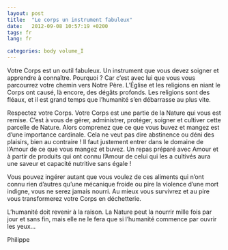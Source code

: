 ```yaml
---
layout: post
title:  "Le corps un instrument fabuleux"
date:   2012-09-08 10:57:19 +0200
tags: fr
lang: fr

categories: body volume_I
---
```

Votre Corps est un outil fabuleux. Un instrument que vous devez soigner et apprendre à connaître. Pourquoi ? Car c’est avec lui que vous vous parcourrez votre chemin vers Notre Père. L’Église et les religions en niant le Corps ont causé, là encore, des dégâts profonds. Les religions sont des fléaux, et il est grand temps que l’humanité s’en débarrasse au plus vite.

Respectez votre Corps. Votre Corps est une partie de la Nature qui vous est remise. C’est à vous de gérer, administrer, protéger, soigner et cultiver cette parcelle de Nature. Alors comprenez que ce que vous buvez et mangez est d’une importance cardinale. Cela ne veut pas dire abstinence ou déni des plaisirs, bien au contraire ! Il faut justement entrer dans le domaine de l’Amour de ce que vous mangez et buvez. Un repas préparé avec Amour et à partir de produits qui ont connu l’Amour de celui qui les a cultivés aura une saveur et capacité nutritive sans égale !

Vous pouvez ingérer autant que vous voulez de ces aliments qui n’ont connu rien d’autres qu’une mécanique froide ou pire la violence d’une mort indigne, vous ne serez jamais nourri. Au mieux vous survivrez et au pire vous transformerez votre Corps en déchetterie.

L’humanité doit revenir à la raison. La Nature peut la nourrir mille fois par jour et sans fin, mais elle ne le fera que si l’humanité commence par ouvrir les yeux…

Philippe

<!-- 
Ce(tte) œuvre est mise à disposition selon les termes de la Licence Creative Commons Attribution - Pas d’Utilisation Commerciale 4.0 International.
-->